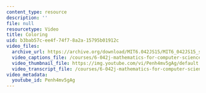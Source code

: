 ```yaml
---
content_type: resource
description: ''
file: null
resourcetype: Video
title: Coloring
uid: b3bab57c-ee4f-74f7-8a2a-15795b01912c
video_files:
  archive_url: https://archive.org/download/MIT6.042JS15/MIT6_042JS15_simplecoloring_video_ipod.mp4
  video_captions_file: /courses/6-042j-mathematics-for-computer-science-spring-2015/306b46588a9a56c9afcb7747a564bd33_Penh4mv5gAg.vtt
  video_thumbnail_file: https://img.youtube.com/vi/Penh4mv5gAg/default.jpg
  video_transcript_file: /courses/6-042j-mathematics-for-computer-science-spring-2015/cd211548adf1d625112ad3d7eae38c8a_Penh4mv5gAg.pdf
video_metadata:
  youtube_id: Penh4mv5gAg
---
```

